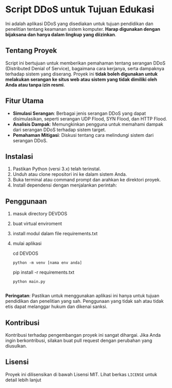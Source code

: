 # Script DDoS untuk Tujuan Edukasi

Ini adalah aplikasi DDoS yang disediakan untuk tujuan pendidikan dan penelitian tentang keamanan sistem komputer. **Harap digunakan dengan bijaksana dan hanya dalam lingkup yang diizinkan**.

## Tentang Proyek

Script ini bertujuan untuk memberikan pemahaman tentang serangan DDoS (Distributed Denial of Service), bagaimana cara kerjanya, serta dampaknya terhadap sistem yang diserang. Proyek ini **tidak boleh digunakan untuk melakukan serangan ke situs web atau sistem yang tidak dimiliki oleh Anda atau tanpa izin resmi**.

## Fitur Utama

- **Simulasi Serangan**: Berbagai jenis serangan DDoS yang dapat disimulasikan, seperti serangan UDP Flood, SYN Flood, dan HTTP Flood.
- **Analisis Dampak**: Memungkinkan pengguna untuk memahami dampak dari serangan DDoS terhadap sistem target.
- **Pemahaman Mitigasi**: Diskusi tentang cara melindungi sistem dari serangan DDoS.

## Instalasi

1. Pastikan Python (versi 3.x) telah terinstal.
2. Unduh atau clone repositori ini ke dalam sistem Anda.
3. Buka terminal atau command prompt dan arahkan ke direktori proyek.
4. Install dependensi dengan menjalankan perintah:

   
## Penggunaan
1. masuk directory DEVDOS
2. buat virtual enviroment
3. install modul dalam file requirements.txt
4. mulai aplikasi 
   
   cd DEVDOS
   ```
   python -m venv [nama env anda]
   ```
   pip install -r requirements.txt
   ```
   python main.py


**Peringatan**: Pastikan untuk menggunakan aplikasi ini hanya untuk tujuan pendidikan dan penelitian yang sah. Penggunaan yang tidak sah atau tidak etis dapat melanggar hukum dan dikenai sanksi.

## Kontribusi

Kontribusi terhadap pengembangan proyek ini sangat dihargai. Jika Anda ingin berkontribusi, silakan buat pull request dengan perubahan yang diusulkan.

## Lisensi

Proyek ini dilisensikan di bawah Lisensi MIT. Lihat berkas `LICENSE` untuk detail lebih lanjut
